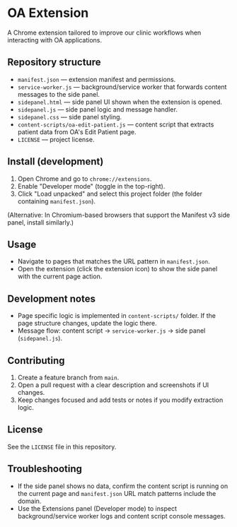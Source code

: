 # OA Extension

A Chrome extension tailored to improve our clinic workflows when interacting with OA applications.

## Repository structure

- `manifest.json` — extension manifest and permissions.
- `service-worker.js` — background/service worker that forwards content messages to the side panel.
- `sidepanel.html` — side panel UI shown when the extension is opened.
- `sidepanel.js` — side panel logic and message handler.
- `sidepanel.css` — side panel styling.
- `content-scripts/oa-edit-patient.js` — content script that extracts patient data from OA's Edit Patient page.
- `LICENSE` — project license.

## Install (development)

1. Open Chrome and go to `chrome://extensions`.
2. Enable "Developer mode" (toggle in the top-right).
3. Click "Load unpacked" and select this project folder (the folder containing `manifest.json`).

(Alternative: In Chromium-based browsers that support the Manifest v3 side panel, install similarly.)

## Usage

- Navigate to pages that matches the URL pattern in `manifest.json`.
- Open the extension (click the extension icon) to show the side panel with the current page action.

## Development notes

- Page specific logic is implemented in `content-scripts/` folder. If the page structure changes, update the logic there.
- Message flow: content script -> `service-worker.js` -> side panel (`sidepanel.js`).

## Contributing

1. Create a feature branch from `main`.
2. Open a pull request with a clear description and screenshots if UI changes.
3. Keep changes focused and add tests or notes if you modify extraction logic.

## License

See the `LICENSE` file in this repository.

## Troubleshooting

- If the side panel shows no data, confirm the content script is running on the current page and `manifest.json` URL match patterns include the domain.
- Use the Extensions panel (Developer mode) to inspect background/service worker logs and content script console messages.
